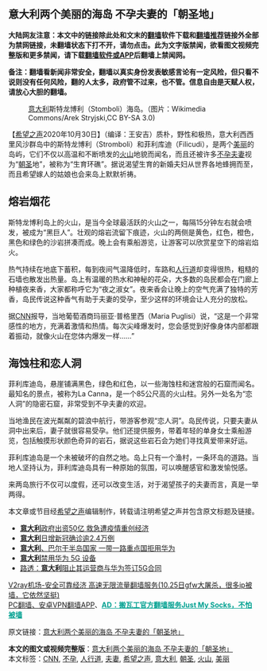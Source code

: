  <h2>意大利两个美丽的海岛 不孕夫妻的「朝圣地」</h2> <p class="notice"><b>大陆网友注意：本文中的链接除此处和文末的<a href="https://github.com/bannedbook/fanqiang" >翻墙</a>软件下载和<a href="https://github.com/killgcd/justmysocks/blob/master/README.md">翻墙推荐</a>链接外全部为禁网链接，未翻墙状态下打不开，请勿点击。此为文字版禁闻，欲看图文视频完整版和更多禁闻，请下载<a href="https://github.com/bannedbook/fanqiang">翻墙软件或APP</a>后翻墙上禁闻网。</p><p>备注：翻墙看新闻非常安全，翻墙以真实身份发表敏感言论有一定风险，但只看不说则没有任何风险，翻的人太多，政府管不过来，也不管。信息自由是天赋人权，请放心大胆的翻墙。</b></p>  <div class="entry"> <figure><figcaption><a href="https://www.bannedbook.org/bnews/tag/%e6%84%8f%e5%a4%a7%e5%88%a9/" class="st_tag internal_tag" rel="tag" title="标签 意大利 下的日志">意大利</a>斯特龙博利（Stomboli）海岛。（图片：Wikimedia Commons/Arek Stryjski,CC BY-SA 3.0)</figcaption></figure> <p>【<span class='wp_keywordlink_affiliate'><a href="https://www.soundofhope.org" title="希望之声" target="_blank">希望之声</a></span>2020年10月30日】（编译：王安吉）质朴，野性和极热，意大利西西里风沙群岛中的斯特龙博利（Stromboli）和菲利库迪（Filicudi），是两个<a href="https://www.bannedbook.org/bnews/tag/%E7%BE%8E%E4%B8%BD/" class="st_tag internal_tag" rel="tag" title="标签 美丽 下的日志">美丽</a>的岛屿，它们不仅以高温和不断喷发的<a href="https://www.bannedbook.org/bnews/tag/%e7%81%ab%e5%b1%b1/" class="st_tag internal_tag" rel="tag" title="标签 火山 下的日志">火山</a>地貌而闻名，而且还被许多<a href="https://www.bannedbook.org/bnews/tag/%E4%B8%8D%E5%AD%95/" class="st_tag internal_tag" rel="tag" title="标签 不孕 下的日志">不孕</a><a href="https://www.bannedbook.org/bnews/tag/%E5%A4%AB%E5%A6%BB/" class="st_tag internal_tag" rel="tag" title="标签 夫妻 下的日志">夫妻</a>视为“<a href="https://www.bannedbook.org/bnews/tag/%E6%9C%9D%E5%9C%A3/" class="st_tag internal_tag" rel="tag" title="标签 朝圣 下的日志">朝圣</a>地”，被称为“生育环礁”。据说渴望生育的新婚夫妇从世界各地蜂拥而至，而且希望嫁人的姑娘也会来岛上默默祈祷。</p> <h2>熔岩烟花</h2> <p></p> <p>斯特龙博利岛上的火山，是当今全球最活跃的火山之一，每隔15分钟左右就会喷发，被成为“黑巨人”。壮观的熔岩流留下痕迹，火山的两侧是黄色，红色，橙色，黑色和绿色的沙岩拼凑而成。晚上会有乘船游览，让游客可以欣赏星空下的熔岩焰火。</p> <p>热气持续在地底下蓄积，每到夜间气温降低时，车路和<a href="https://www.bannedbook.org/bnews/tag/%e4%ba%ba%e8%a1%8c%e9%81%93/" class="st_tag internal_tag" rel="tag" title="标签 人行道 下的日志">人行道</a>却变得很热，粗糙的石墙也散发出热量。岛上有温暖的热水和神秘的花朵，大多数的岛民都会在门廊上种植夜来香，大家都称呼它为“夜之淑女”。夜来香会让晚上的空气充满了独特的芳香，岛民传说这种香气有助于夫妻的受孕，至少这样的环境会让人充分的放松。</p>  <p>据<a href="https://www.bannedbook.org/bnews/tag/cnn/" class="st_tag internal_tag" rel="tag" title="标签 CNN 下的日志">CNN</a>报导，当地葡萄酒商玛丽亚·普格里西（Maria Puglisi）说，“这是一个非常感性的地方，充满着激情和热情。每次尖峰爆发时，您会感觉到好像身体内部都跟着振动，就像火山在您体内爆发一样&#8230;&#8230;”</p> <h2>海蚀柱和恋人洞</h2> <p>菲利库迪岛，悬崖铺满黑色，绿色和红色，以一些海蚀柱和迷宫般的石窟而闻名。最知名的景点，被称为La Canna，是一个85公尺高的火山柱。另外一处名为“恋人洞”的隐密石窟，非常受到不孕夫妻的欢迎。</p> <p></p> <p>当地渔民在波光粼粼的碧浪中航行，带游客参观“恋人洞”。岛民传说，只要夫妻从洞中出来后，妻子就很容易受孕。他们还提供服务，带着年轻的单身女士乘船游览，包括触摸形状颜色奇异的岩石，据说这些岩石会为她们寻找真爱带来好运。</p>  <p></p> <p>菲利库迪岛是一个未被破坏的自然之地。岛上只有一个渔村，一条环岛的道路。当地人坚持认为，菲利库迪岛具有一种原始的氛围，可以唤醒感官和激发愉悦感。</p> <p>来两岛旅行不仅可以度假，还可以改变生活，对于渴望孩子的夫妻而言，真是一举两得。</p> <p>本文章或节目经<a href="https://www.bannedbook.org/bnews/tag/%e5%b8%8c%e6%9c%9b%e4%b9%8b%e5%a3%b0/" class="st_tag internal_tag" rel="tag" title="标签 希望之声 下的日志">希望之声</a>编辑制作，转载请注明希望之声并包含原文标题及链接。</p>  <ul class='op-related-articles' title='相关阅读'> <li><a href='https://www.bannedbook.org/bnews/baitai/20201029/1422221.html' target='_blank'><b>意大利</b>政府出资50亿 救急遭疫情重创经济</a></li> <li><a href='https://www.bannedbook.org/bnews/baitai/20201029/1422189.html' target='_blank'><b>意大利</b>日增新冠确诊逾2.4万例</a></li> <li><a href='https://www.bannedbook.org/bnews/headline/20201028/1421373.html' target='_blank'><b>意大利</b>、巴尔干半岛国家 一带一路重点国拒用华为</a></li> <li><a href='https://www.bannedbook.org/bnews/comments/20201027/1420760.html' target='_blank'><b>意大利</b>禁用华为 5G 设备</a></li> <li><a href='https://www.bannedbook.org/bnews/headline/20201024/1419233.html' target='_blank'>路透：<b>意大利</b>阻止其运营商与华为签订5G合同</a></li> </ul> <p class="texttj"> <a href="https://www.bannedbook.org/forum23/topic22702.html" target="_blank">V2ray机场-安全可靠经济 高速无限流量翻墙服务(10.25日gfw大屠杀，很多ip被墙，它依然坚挺)</a><br/> <a href="https://github.com/bannedbook/fanqiang/wiki/%E7%A6%81%E9%97%BB%E7%BD%91%E5%AE%89%E5%8D%93%E7%BF%BB%E5%A2%99%E6%96%B0%E9%97%BBAPP" target="_blank">PC翻墙、安卓VPN翻墙APP</a>、<span onclick="window.open('https://github.com/killgcd/justmysocks/blob/master/README.md')" style="font-weight:bold;color:#00A191;cursor:pointer;text-decoration:underline;outline:none">AD：搬瓦工官方翻墙服务Just My Socks，不怕被墙</span></p><p>原文链接：<a class="src_link"  href="https://www.soundofhope.org/post/437011" target="_blank">意大利两个美丽的海岛 不孕夫妻的「朝圣地」</a></p><a name='sharetosocial'></a>       <div><b>本文的图文或视频完整版</b>：<a href='https://www.bannedbook.org/bnews/comments/20201031/1423277.html'>意大利两个美丽的海岛 不孕夫妻的「朝圣地」</a></div>  </div><!--END ENTRY--> <div class="postfooter"> <div>本文标签：<a href="https://www.bannedbook.org/bnews/tag/cnn/" rel="tag">CNN</a>, <a href="https://www.bannedbook.org/bnews/tag/%E4%B8%8D%E5%AD%95/" rel="tag">不孕</a>, <a href="https://www.bannedbook.org/bnews/tag/%e4%ba%ba%e8%a1%8c%e9%81%93/" rel="tag">人行道</a>, <a href="https://www.bannedbook.org/bnews/tag/%E5%A4%AB%E5%A6%BB/" rel="tag">夫妻</a>, <a href="https://www.bannedbook.org/bnews/tag/%e5%b8%8c%e6%9c%9b%e4%b9%8b%e5%a3%b0/" rel="tag">希望之声</a>, <a href="https://www.bannedbook.org/bnews/tag/%e6%84%8f%e5%a4%a7%e5%88%a9/" rel="tag">意大利</a>, <a href="https://www.bannedbook.org/bnews/tag/%E6%9C%9D%E5%9C%A3/" rel="tag">朝圣</a>, <a href="https://www.bannedbook.org/bnews/tag/%e7%81%ab%e5%b1%b1/" rel="tag">火山</a>, <a href="https://www.bannedbook.org/bnews/tag/%E7%BE%8E%E4%B8%BD/" rel="tag">美丽</a></div>  </div><!--END POSTFOOTER--> 